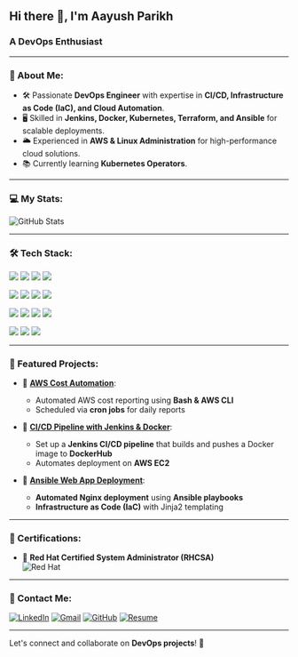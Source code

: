 ## Hi there 👋, I'm Aayush Parikh  

### A DevOps Enthusiast

---

### 🚀 About Me:
- 🛠️ Passionate **DevOps Engineer** with expertise in **CI/CD, Infrastructure as Code (IaC), and Cloud Automation**.
- 🖥️ Skilled in **Jenkins, Docker, Kubernetes, Terraform, and Ansible** for scalable deployments.
- 🌥️ Experienced in **AWS & Linux Administration** for high-performance cloud solutions.
- 📚 Currently learning **Kubernetes Operators**.

---

### 💻 My Stats:

![GitHub Stats](https://github-readme-stats.vercel.app/api?username=aayushparikh22&show_icons=true&theme=dark)

---

<h3>🛠️ Tech Stack:</h3>
<p align="left">
  <img src="https://img.shields.io/badge/Linux-FCC624?style=for-the-badge&logo=linux&logoColor=black"/>
  <img src="https://img.shields.io/badge/DevOps-0A0FFF?style=for-the-badge&logo=dev.to&logoColor=white"/>
  <img src="https://img.shields.io/badge/Cloud%20Computing-FF6F00?style=for-the-badge&logo=icloud&logoColor=white"/>
  <img src="https://img.shields.io/badge/AWS-FF9900?style=for-the-badge&logo=amazonaws&logoColor=white"/>
</p>
<p align="left">
  <img src="https://img.shields.io/badge/CI%2FCD-000000?style=for-the-badge&logo=githubactions&logoColor=white"/>
  <img src="https://img.shields.io/badge/Jenkins-D24939?style=for-the-badge&logo=jenkins&logoColor=white"/>
  <img src="https://img.shields.io/badge/Docker-2496ED?style=for-the-badge&logo=docker&logoColor=white"/>
  <img src="https://img.shields.io/badge/Git-F05032?style=for-the-badge&logo=git&logoColor=white"/>
</p>
<p align="left">
  <img src="https://img.shields.io/badge/GitHub-181717?style=for-the-badge&logo=github&logoColor=white"/>
  <img src="https://img.shields.io/badge/Shell%20Scripting-4EAA25?style=for-the-badge&logo=gnu-bash&logoColor=white"/>
  <img src="https://img.shields.io/badge/Agile-61DAFB?style=for-the-badge&logo=agility&logoColor=black"/>
  <img src="https://img.shields.io/badge/Jira-0052CC?style=for-the-badge&logo=jira&logoColor=white"/>
</p>
<p align="left">
  <img src="https://img.shields.io/badge/Automation-FF9800?style=for-the-badge&logo=selenium&logoColor=white"/>
  <img src="https://img.shields.io/badge/C++-00599C?style=for-the-badge&logo=c%2B%2B&logoColor=white"/>
  <img src="https://img.shields.io/badge/Data%20Structures%20%26%20Algorithms-008000?style=for-the-badge&logo=codeforces&logoColor=white"/>
</p>


---

### 📂 Featured Projects:
- 🚀 **[AWS Cost Automation](https://github.com/aayushparikh22/aws-cost-automation)**:  
  - Automated AWS cost reporting using **Bash & AWS CLI**  
  - Scheduled via **cron jobs** for daily reports  

- 🏢 **[CI/CD Pipeline with Jenkins & Docker](https://github.com/aayushparikh22/my-first-pipeline)**:  
  - Set up a **Jenkins CI/CD pipeline** that builds and pushes a Docker image to **DockerHub**  
  - Automates deployment on **AWS EC2**  

- 🛂 **[Ansible Web App Deployment](https://github.com/aayushparikh22/ansible-nginx-deploy)**:  
  - **Automated Nginx deployment** using **Ansible playbooks**  
  - **Infrastructure as Code (IaC)** with Jinja2 templating  

---

### 📝 Certifications:
- 🏅 **Red Hat Certified System Administrator (RHCSA)**  
  ![Red Hat](https://img.shields.io/badge/Red%20Hat-EE0000?style=for-the-badge&logo=redhat&logoColor=white)



---

### 📱 Contact Me:
[![LinkedIn](https://img.shields.io/badge/LinkedIn-0077B5?style=for-the-badge&logo=linkedin&logoColor=white)](https://www.linkedin.com/in/aayushsp/)
[![Gmail](https://img.shields.io/badge/Gmail-D14836?style=for-the-badge&logo=gmail&logoColor=white)](mailto:aayushparikh0000@gmail.com)
[![GitHub](https://img.shields.io/badge/GitHub-181717?style=for-the-badge&logo=github&logoColor=white)](https://github.com/aayushparikh22)
[![Resume](https://img.shields.io/badge/Resume-00ADD8?style=for-the-badge&logo=read-the-docs&logoColor=white)](https://drive.google.com/file/d/1JsOLObQMf3PUHgAZQp03OSvjin9tlPjz/view?usp=drivesdk)

---

Let's connect and collaborate on **DevOps projects**! 🎉
